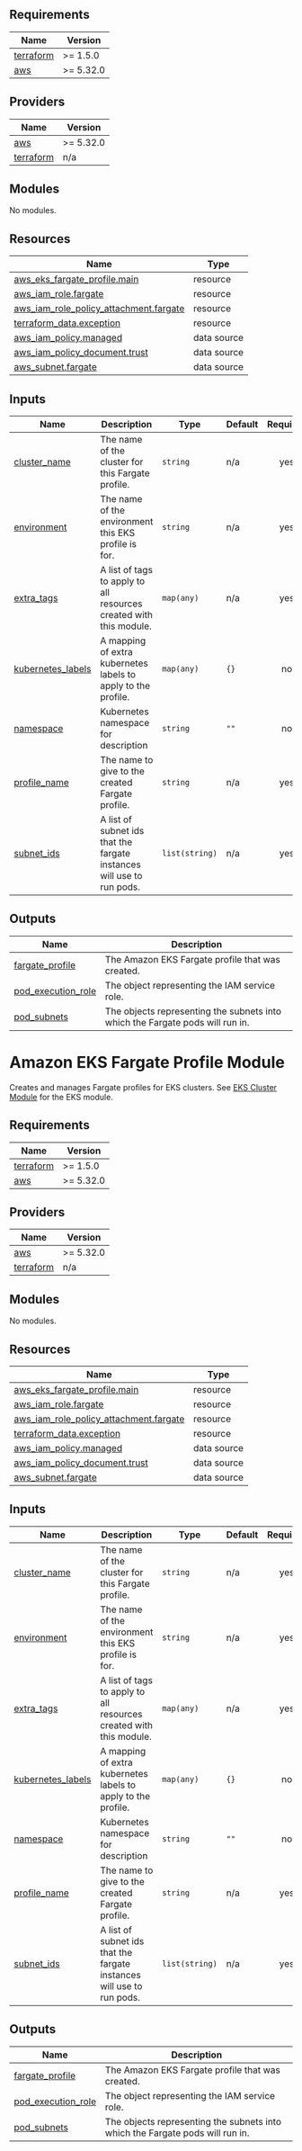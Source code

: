 ## Requirements

| Name | Version |
|------|---------|
| <a name="requirement_terraform"></a> [terraform](#requirement\_terraform) | >= 1.5.0 |
| <a name="requirement_aws"></a> [aws](#requirement\_aws) | >= 5.32.0 |

## Providers

| Name | Version |
|------|---------|
| <a name="provider_aws"></a> [aws](#provider\_aws) | >= 5.32.0 |
| <a name="provider_terraform"></a> [terraform](#provider\_terraform) | n/a |

## Modules

No modules.

## Resources

| Name | Type |
|------|------|
| [aws_eks_fargate_profile.main](https://registry.terraform.io/providers/hashicorp/aws/latest/docs/resources/eks_fargate_profile) | resource |
| [aws_iam_role.fargate](https://registry.terraform.io/providers/hashicorp/aws/latest/docs/resources/iam_role) | resource |
| [aws_iam_role_policy_attachment.fargate](https://registry.terraform.io/providers/hashicorp/aws/latest/docs/resources/iam_role_policy_attachment) | resource |
| [terraform_data.exception](https://registry.terraform.io/providers/hashicorp/terraform/latest/docs/resources/data) | resource |
| [aws_iam_policy.managed](https://registry.terraform.io/providers/hashicorp/aws/latest/docs/data-sources/iam_policy) | data source |
| [aws_iam_policy_document.trust](https://registry.terraform.io/providers/hashicorp/aws/latest/docs/data-sources/iam_policy_document) | data source |
| [aws_subnet.fargate](https://registry.terraform.io/providers/hashicorp/aws/latest/docs/data-sources/subnet) | data source |

## Inputs

| Name | Description | Type | Default | Required |
|------|-------------|------|---------|:--------:|
| <a name="input_cluster_name"></a> [cluster\_name](#input\_cluster\_name) | The name of the cluster for this Fargate profile. | `string` | n/a | yes |
| <a name="input_environment"></a> [environment](#input\_environment) | The name of the environment this EKS profile is for. | `string` | n/a | yes |
| <a name="input_extra_tags"></a> [extra\_tags](#input\_extra\_tags) | A list of tags to apply to all resources created with this module. | `map(any)` | n/a | yes |
| <a name="input_kubernetes_labels"></a> [kubernetes\_labels](#input\_kubernetes\_labels) | A mapping of extra kubernetes labels to apply to the profile. | `map(any)` | `{}` | no |
| <a name="input_namespace"></a> [namespace](#input\_namespace) | Kubernetes namespace for description | `string` | `""` | no |
| <a name="input_profile_name"></a> [profile\_name](#input\_profile\_name) | The name to give to the created Fargate profile. | `string` | n/a | yes |
| <a name="input_subnet_ids"></a> [subnet\_ids](#input\_subnet\_ids) | A list of subnet ids that the fargate instances will use to run pods. | `list(string)` | n/a | yes |

## Outputs

| Name | Description |
|------|-------------|
| <a name="output_fargate_profile"></a> [fargate\_profile](#output\_fargate\_profile) | The Amazon EKS Fargate profile that was created. |
| <a name="output_pod_execution_role"></a> [pod\_execution\_role](#output\_pod\_execution\_role) | The object representing the IAM service role. |
| <a name="output_pod_subnets"></a> [pod\_subnets](#output\_pod\_subnets) | The objects representing the subnets into which the Fargate pods will run in. |

<!-- BEGIN TERRAFORM-DOCS -->
# Amazon EKS Fargate Profile Module

Creates and manages Fargate profiles for EKS clusters.
See [EKS Cluster Module](https://github.com/gwojtak/terraform-modules/aws/eks) for the EKS module.

## Requirements

| Name | Version |
|------|---------|
| <a name="requirement_terraform"></a> [terraform](#requirement\_terraform) | >= 1.5.0 |
| <a name="requirement_aws"></a> [aws](#requirement\_aws) | >= 5.32.0 |

## Providers

| Name | Version |
|------|---------|
| <a name="provider_aws"></a> [aws](#provider\_aws) | >= 5.32.0 |
| <a name="provider_terraform"></a> [terraform](#provider\_terraform) | n/a |

## Modules

No modules.

## Resources

| Name | Type |
|------|------|
| [aws_eks_fargate_profile.main](https://registry.terraform.io/providers/hashicorp/aws/latest/docs/resources/eks_fargate_profile) | resource |
| [aws_iam_role.fargate](https://registry.terraform.io/providers/hashicorp/aws/latest/docs/resources/iam_role) | resource |
| [aws_iam_role_policy_attachment.fargate](https://registry.terraform.io/providers/hashicorp/aws/latest/docs/resources/iam_role_policy_attachment) | resource |
| [terraform_data.exception](https://registry.terraform.io/providers/hashicorp/terraform/latest/docs/resources/data) | resource |
| [aws_iam_policy.managed](https://registry.terraform.io/providers/hashicorp/aws/latest/docs/data-sources/iam_policy) | data source |
| [aws_iam_policy_document.trust](https://registry.terraform.io/providers/hashicorp/aws/latest/docs/data-sources/iam_policy_document) | data source |
| [aws_subnet.fargate](https://registry.terraform.io/providers/hashicorp/aws/latest/docs/data-sources/subnet) | data source |

## Inputs

| Name | Description | Type | Default | Required |
|------|-------------|------|---------|:--------:|
| <a name="input_cluster_name"></a> [cluster\_name](#input\_cluster\_name) | The name of the cluster for this Fargate profile. | `string` | n/a | yes |
| <a name="input_environment"></a> [environment](#input\_environment) | The name of the environment this EKS profile is for. | `string` | n/a | yes |
| <a name="input_extra_tags"></a> [extra\_tags](#input\_extra\_tags) | A list of tags to apply to all resources created with this module. | `map(any)` | n/a | yes |
| <a name="input_kubernetes_labels"></a> [kubernetes\_labels](#input\_kubernetes\_labels) | A mapping of extra kubernetes labels to apply to the profile. | `map(any)` | `{}` | no |
| <a name="input_namespace"></a> [namespace](#input\_namespace) | Kubernetes namespace for description | `string` | `""` | no |
| <a name="input_profile_name"></a> [profile\_name](#input\_profile\_name) | The name to give to the created Fargate profile. | `string` | n/a | yes |
| <a name="input_subnet_ids"></a> [subnet\_ids](#input\_subnet\_ids) | A list of subnet ids that the fargate instances will use to run pods. | `list(string)` | n/a | yes |

## Outputs

| Name | Description |
|------|-------------|
| <a name="output_fargate_profile"></a> [fargate\_profile](#output\_fargate\_profile) | The Amazon EKS Fargate profile that was created. |
| <a name="output_pod_execution_role"></a> [pod\_execution\_role](#output\_pod\_execution\_role) | The object representing the IAM service role. |
| <a name="output_pod_subnets"></a> [pod\_subnets](#output\_pod\_subnets) | The objects representing the subnets into which the Fargate pods will run in. |
<!-- END TERRAFORM-DOCS -->